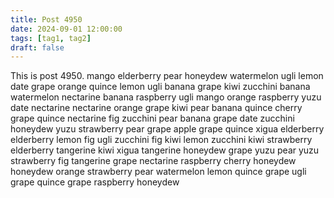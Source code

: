 ```yaml
---
title: Post 4950
date: 2024-09-01 12:00:00
tags: [tag1, tag2]
draft: false
---
```

This is post 4950.
mango
elderberry
pear
honeydew
watermelon
ugli
lemon
date
grape
orange
quince
lemon
ugli
banana
grape
kiwi
zucchini
banana
watermelon
nectarine
banana
raspberry
ugli
mango
orange
raspberry
yuzu
date
nectarine
nectarine
orange
grape
kiwi
pear
banana
quince
cherry
grape
quince
nectarine
fig
zucchini
pear
banana
grape
date
zucchini
honeydew
yuzu
strawberry
pear
grape
apple
grape
quince
xigua
elderberry
elderberry
lemon
fig
ugli
zucchini
fig
kiwi
lemon
zucchini
kiwi
strawberry
elderberry
tangerine
kiwi
xigua
tangerine
honeydew
grape
yuzu
pear
yuzu
strawberry
fig
tangerine
grape
nectarine
raspberry
cherry
honeydew
honeydew
orange
strawberry
pear
watermelon
lemon
quince
grape
ugli
grape
quince
grape
raspberry
honeydew

